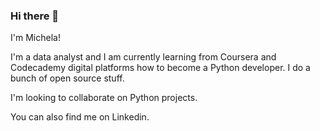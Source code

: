 ### Hi there 👋

I'm Michela! 

I'm a data analyst and I am currently learning from Coursera and Codecademy digital platforms how to become a Python developer. I do a bunch of open source stuff. 

I'm looking to collaborate on Python projects. 

You can also find me on Linkedin. 


<!--
**16032022/16032022** is a ✨ _special_ ✨ repository because its `README.md` (this file) appears on your GitHub profile.

Here are some ideas to get you started:

- 🔭 I’m currently working on ...
- 🌱 I’m currently learning ...
- 👯 I’m looking to collaborate on ...
- 🤔 I’m looking for help with ...
- 💬 Ask me about ...
- 📫 How to reach me: ...
- 😄 Pronouns: ...
- ⚡ Fun fact: ...
-->
